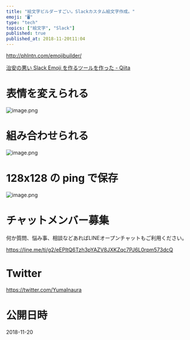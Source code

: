 ```yaml
---
title: "絵文字ビルダーすごい。Slackカスタム絵文字作成。"
emoji: "🖥"
type: "tech"
topics: ["絵文字", "Slack"]
published: true
published_at: 2018-11-20t11:04
---
```


http://phlntn.com/emojibuilder/


[治安の悪い Slack Emoji を作るツールを作った - Qiita](https://qiita.com/zk_phi/items/8a24b8ad9d1eabd364aa)

# 表情を変えられる

![image.png](https://qiita-image-store.s3.amazonaws.com/0/89618/5a667f8c-5114-917d-97bf-7952b6a7eb9a.png)




# 組み合わせられる

![image.png](https://qiita-image-store.s3.amazonaws.com/0/89618/06fce692-0985-3800-5ff3-886bb0402aed.png)

# 128x128 の ping で保存
![image.png](https://qiita-image-store.s3.amazonaws.com/0/89618/690c9895-00df-d0c9-a928-b97a18a3d30c.png)









<!-- Update From Qiita API -->

# チャットメンバー募集


何か質問、悩み事、相談などあればLINEオープンチャットもご利用ください。

https://line.me/ti/g2/eEPltQ6Tzh3pYAZV8JXKZqc7PJ6L0rpm573dcQ





# Twitter


https://twitter.com/YumaInaura


<!-- Update From Qiita API -->



# 公開日時

2018-11-20
